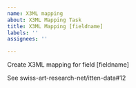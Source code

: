 ```yaml
---
name: X3ML mapping
about: X3ML Mapping Task
title: X3ML Mapping [fieldname]
labels: ''
assignees: ''

---
```


Create X3ML mapping for field [fieldname]

See swiss-art-research-net/itten-data#12
